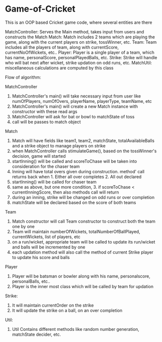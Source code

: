 # Game-of-Cricket

This is an OOP based Cricket game code, where several entities are there

MatchController: Serves the Main method, takes input from users and constructs the Match
Match: Match includes 2 teams which are playing the game, along with the current players on strike, tossWinner, etc.
Team: Team includes all the players of team, along with currentScore, currentNoOfWickets, etc..
Player: Player is a single player of a team, which has name, personalScore, personalPlayedBalls, etc.
Strike: Strike will handle who will bat next after wicket, strike updation on odd runs, etc.
MatchUtil: miscellaneous calculations are computed by this class

Flow of algorithm:

MatchController
1. MatchController's main() will take necessary input from user like numOfPlayers, numOfOvers, playerName, playerType, teamName, etc
2. MatchController's main() will create a new Match instance with constructor with these read args
3. MatchController will ask for bat or bowl to matchState of toss
4. call will be passes to match object

Match
1. Match will have fields like team1, team2, matchState, totalAvailableBalls and a strike object to manage players on strike
2. when MatchController calls stimulateGame(), based on the tossWinner's decision, game will started
3. startInning() will be called and scoreToChase will be taken into consideration for the chaser team
  1. Inning will have total overs given during construction. method' call returns back when 1. Either all over completes 2. All out declared
4. startInning() will be called for chaser team
  1. same as above, but one more condition, 3. if scoreToChase < currentInningScore, then also methods call will return
5. during an inning, strike will be changed on odd runs or over completion
5. matchState will be declared based on the score of both teams

Team
1. Match constructor will call Team constructor to construct both the team one by one
2. Team will maintain numberOfWickets, totalNumberOfBallPlayed, currentWickets, list of players, etc
3. on a run/wicket, appropriate team will be called to update its run/wicket and balls will be incremented by one
4. each updation method will also call the method of current Strike player to update his score and balls

Player
1. Player will be batsman or bowler along with his name, personalscore, personalBalls, etc..
2. Player is the inner most class which will be called by team for updation

Strike:
1. It will maintain currentOrder on the strike
2. It will update the strike on a ball, on an over completion

Util:
1. Util Contains different methods like random number generation, matchState decider, etc.


